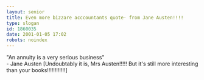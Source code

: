```yaml
---
layout: senior
title: Even more bizzare acccountants quote- from Jane Austen!!!!
type: slogan
id: 1860035
date: 2001-01-05 17:02
robots: noindex
---
```

"An annuity is a very serious business" <br/>- Jane Austen [Undoubtably it is, Mrs Austen!!!!! But it's still more interesting than your books!!!!!!!!!!!!]